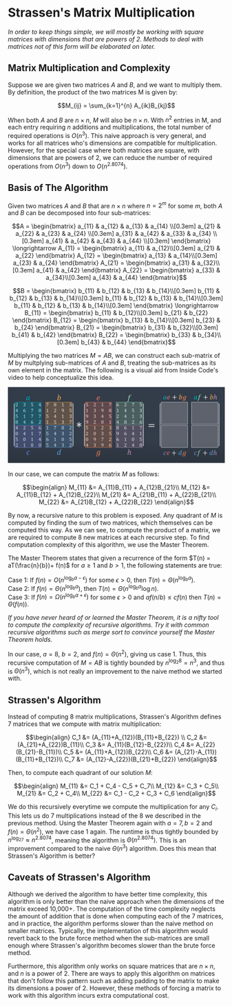 # Strassen's Matrix Multiplication
*In order to keep things simple, we will mostly be working with square matrices with dimensions that are powers of 2. Methods to deal with matrices not of this form will be elaborated on later.*

## Matrix Multiplication and Complexity
Suppose we are given two matrices $A$ and $B$, and we want to multiply them. By definition, the product of the two matrices M is given by:

$$M_{ij} = \sum_{k=1}^{n} A_{ik}B_{kj}$$

When both $A$ and $B$ are $n \times n$, $M$ will also be $n \times n$. With $n^2$ entries in M, and each entry requiring $n$ additions and multiplications, the total number of required operations is $O(n^3)$. This naive approach is very general, and works for all matrices who's dimensions are compatible for multiplication. However, for the special case where both matrices are square, with dimensions that are powers of $2$, we can reduce the number of required operations from $O(n^3)$ down to $O(n^{2.8074})$.

## Basis of The Algorithm
Given two matrices $A$ and $B$ that are $n \times n$ where $n = 2^m$ for some $m$, both $A$ and $B$ can be decomposed into four sub-matrices:

```math
A = 
\begin{bmatrix}
a_{11} & a_{12} & a_{13} & a_{14} \\[0.3em]
a_{21} & a_{22} & a_{23} & a_{24} \\[0.3em]
a_{31} & a_{42} & a_{33} & a_{34} \\[0.3em]
a_{41} & a_{42} & a_{43} & a_{44} \\[0.3em]
\end{bmatrix} 

\longrightarrow

A_{11} = 
\begin{bmatrix}
a_{11} & a_{12}\\[0.3em]
a_{21} & a_{22}
\end{bmatrix}

A_{12} = 
\begin{bmatrix}
a_{13} & a_{14}\\[0.3em]
a_{23} & a_{24}
\end{bmatrix}

A_{21} = 
\begin{bmatrix}
a_{31} & a_{32}\\[0.3em]
a_{41} & a_{42}
\end{bmatrix}

A_{22} = 
\begin{bmatrix}
a_{33} & a_{34}\\[0.3em]
a_{43} & a_{44}
\end{bmatrix}
```

```math
B = 
\begin{bmatrix}
b_{11} & b_{12} & b_{13} & b_{14}\\[0.3em]
b_{11} & b_{12} & b_{13} & b_{14}\\[0.3em]
b_{11} & b_{12} & b_{13} & b_{14}\\[0.3em]
b_{11} & b_{12} & b_{13} & b_{14}\\[0.3em]
\end{bmatrix}

\longrightarrow

B_{11} = 
\begin{bmatrix}
b_{11} & b_{12}\\[0.3em]
b_{21} & b_{22}
\end{bmatrix}

B_{12} = 
\begin{bmatrix}
b_{13} & b_{14}\\[0.3em]
b_{23} & b_{24}
\end{bmatrix}

B_{21} = 
\begin{bmatrix}
b_{31} & b_{32}\\[0.3em]
b_{41} & b_{42}
\end{bmatrix}

B_{22} = 
\begin{bmatrix}
b_{33} & b_{34}\\[0.3em]
b_{43} & b_{44}
\end{bmatrix}
```

Multiplying the two matrices $M = AB$, we can construct each sub-matrix of $M$ by multplying sub-matrices of $A$ and $B$, treating the sub-matrices as its own element in the matrix. The following is a visual aid from Inside Code's video to help conceptualize this idea.

![An example of this method of matrix multiplication](/Strassens%20Matrix%20Multiplication/matrix_quadrants_example.png)

In our case, we can compute the matrix $M$ as follows:

```math
\begin{align}
M_{11} &= A_{11}B_{11} + A_{12}B_{21}\\
M_{12} &= A_{11}B_{12} + A_{12}B_{22}\\
M_{21} &= A_{21}B_{11} + A_{22}B_{21}\\
M_{22} &= A_{21}B_{12} + A_{22}B_{22}
\end{align}
```

By now, a recursive nature to this problem is exposed. Any quadrant of $M$ is computed by finding the sum of two matrices, which themselves can be computed this way. As we can see, to compute the product of a matrix, we are required to compute 8 new matrices at each recursive step. To find computation complexity of this algorithm, we use the Master Theorem. 

The Master Theorem states that given a recurrence of the form $T(n) = aT(\frac{n}{b})+ f(n)$ for $a \geq 1$ and $b > 1$, the following statements are true:

Case 1: If $f(n) = O(n^{\log_ba-\epsilon})$ for some $\epsilon > 0$, then $T(n) = \Theta(n^{\log_ba})$.\
Case 2: If $f(n) = \Theta(n^{\log_ba})$, then $T(n) = \Theta(n^{\log_ba}\log n)$.\
Case 3: If $f(n) = \Omega(n^{\log_ba+\epsilon})$ for some $\epsilon > 0$ and $af(n/b)\leq cf(n)$ then $T(n) = \Theta(f(n))$.

*If you have never heard of or learned the Master Theorem, it is a nifty tool to compute the complexity of recursive algorithms. Try it with common recursive algorithms such as merge sort to convince yourself the Master Theorem holds.*

In our case, $a=8$, $b=2$, and $f(n)=\Theta(n^2)$, giving us case 1. Thus, this recursive computation of $M=AB$ is tightly bounded by $n^{\log_2 8} = n^3$, and thus is $\Theta(n^3)$, which is not really an improvement to the naive method we started with.

## Strassen's Algorithm
Instead of computing 8 matrix multiplications, Strassen's Algorithm defines 7 matrices that we compute with matrix multiplication:

```math
\begin{align}
C_1 &= (A_{11}+A_{12})(B_{11}+B_{22}) \\
C_2 &= (A_{21}+A_{22})B_{11}\\
C_3 &= A_{11}(B_{12}-B_{22})\\
C_4 &= A_{22}(B_{21}-B_{11})\\
C_5 &= (A_{11}+A_{12})B_{22}\\
C_6 &= (A_{21}-A_{11})(B_{11}+B_{12})\\
C_7 &= (A_{12}-A_{22})(B_{21}+B_{22})
\end{align}
```

Then, to compute each quadrant of our solution $M$:

```math
\begin{align}
M_{11} &= C_1 + C_4 - C_5 + C_7\\
M_{12} &= C_3 + C_5\\
M_{21} &= C_2 + C_4\\
M_{22} &= C_1 - C_2 + C_3 + C_6
\end{align}
```

We do this recursively everytime we compute the multiplication for any $C_i$. This lets us do 7 multiplications instead of the 8 we described in the previous method. Using the Master Theorem again with $a=7, b=2$ and $f(n)=\Theta(n^2)$, we have case 1 again. The runtime is thus tightly bounded by $n^{\log_27} \approx n^{2.8074}$, meaning the algorithm is $\Theta(n^{2.8074})$. This is an improvement compared to the naive $\Theta(n^3)$ algorithm. Does this mean that Strassen's Algorithm is better?

## Caveats of Strassen's Algorithm
Although we derived the algorithm to have better time complexity, this algorithm is only better than the naive approach when the dimensions of the matrix exceed 10,000+. The computation of the time complexity neglects the amount of addition that is done when computing each of the 7 matrices, and in practice, the algorithm performs slower than the naive method on smaller matrices. Typically, the implementation of this algorithm would revert back to the brute force method when the sub-matrices are small enough where Strassen's algorithm becomes slower than the brute force method.

Furthermore, this algorithm only works on square matrices that are $n \times n$, and $n$ is a power of $2$. There are ways to apply this algorithm on matrices that don't follow this pattern such as adding padding to the matrix to make its dimensions a power of $2$. However, these methods of forcing a matrix to work with this algorithm incurs extra computational cost.
